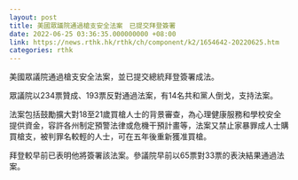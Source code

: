 ```yaml
---
layout: post
title: 美國眾議院通過槍支安全法案　已提交拜登簽署
date: 2022-06-25 03:36:35.000000000 +08:00
link: https://news.rthk.hk/rthk/ch/component/k2/1654642-20220625.htm
categories: rthk
---
```


美國眾議院通過槍支安全法案，並已提交總統拜登簽署成法。

眾議院以234票贊成、193票反對通過法案，有14名共和黨人倒戈，支持法案。

法案包括鼓勵擴大對18至21歲買槍人士的背景審查，為心理健康服務和學校安全提供資金，容許各州制定預警法律或危機干預計畫等，法案又禁止家暴罪成人士購買槍支，被判罪名較輕的人士，可在五年後重新獲准買槍。

拜登較早前已表明他將簽署該法案。參議院早前以65票對33票的表決結果通過法案。
